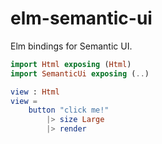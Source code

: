 # elm-semantic-ui

Elm bindings for Semantic UI.

```Elm
import Html exposing (Html)
import SemanticUi exposing (..)

view : Html
view =
    button "click me!"
        |> size Large
        |> render
```
